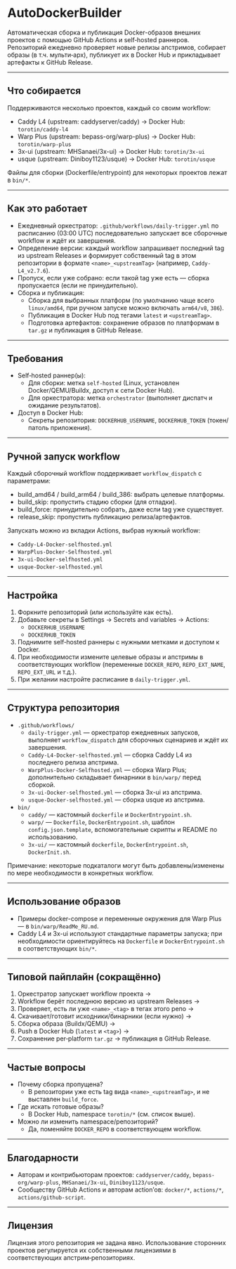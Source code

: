 # AutoDockerBuilder

Автоматическая сборка и публикация Docker-образов внешних проектов с помощью GitHub Actions и self‑hosted раннеров. Репозиторий ежедневно проверяет новые релизы апстримов, собирает образы (в т.ч. мульти‑арх), публикует их в Docker Hub и прикладывает артефакты к GitHub Release.

---

## Что собирается

Поддерживаются несколько проектов, каждый со своим workflow:

- Caddy L4 (upstream: caddyserver/caddy) → Docker Hub: `torotin/caddy-l4`
- Warp Plus (upstream: bepass-org/warp-plus) → Docker Hub: `torotin/warp-plus`
- 3x-ui (upstream: MHSanaei/3x-ui) → Docker Hub: `torotin/3x-ui`
- usque (upstream: Diniboy1123/usque) → Docker Hub: `torotin/usque`

Файлы для сборки (Dockerfile/entrypoint) для некоторых проектов лежат в `bin/*`.

---

## Как это работает

- Ежедневный оркестратор: `.github/workflows/daily-trigger.yml` по расписанию (03:00 UTC) последовательно запускает все сборочные workflow и ждёт их завершения.
- Определение версии: каждый workflow запрашивает последний tag из upstream Releases и формирует собственный tag в этом репозитории в формате `<name>_<upstreamTag>` (например, `Caddy-L4_v2.7.6`).
- Пропуск, если уже собрано: если такой tag уже есть — сборка пропускается (если не принудительно).
- Сборка и публикация:
  - Сборка для выбранных платформ (по умолчанию чаще всего `linux/amd64`, при ручном запуске можно включать `arm64/v8`, `386`).
  - Публикация в Docker Hub под тегами `latest` и `<upstreamTag>`.
  - Подготовка артефактов: сохранение образов по платформам в `tar.gz` и публикация в GitHub Release.

---

## Требования

- Self‑hosted раннер(ы):
  - Для сборки: метка `self-hosted` (Linux, установлен Docker/QEMU/Buildx, доступ к сети Docker Hub).
  - Для оркестратора: метка `orchestrator` (выполняет диспатч и ожидание результатов).
- Доступ в Docker Hub:
  - Секреты репозитория: `DOCKERHUB_USERNAME`, `DOCKERHUB_TOKEN` (токен/патоль приложения).

---

## Ручной запуск workflow

Каждый сборочный workflow поддерживает `workflow_dispatch` с параметрами:

- build_amd64 / build_arm64 / build_386: выбрать целевые платформы.
- build_skip: пропустить стадию сборки (для отладки).
- build_force: принудительно собрать, даже если tag уже существует.
- release_skip: пропустить публикацию релиза/артефактов.

Запускать можно из вкладки Actions, выбрав нужный workflow:

- `Caddy-L4-Docker-selfhosted.yml`
- `WarpPlus-Docker-Selfhosted.yml`
- `3x-ui-Docker-selfhosted.yml`
- `usque-Docker-selfhosted.yml`

---

## Настройка

1) Форкните репозиторий (или используйте как есть).
2) Добавьте секреты в Settings → Secrets and variables → Actions:
   - `DOCKERHUB_USERNAME`
   - `DOCKERHUB_TOKEN`
3) Поднимите self‑hosted раннеры с нужными метками и доступом к Docker.
4) При необходимости измените целевые образы и апстримы в соответствующих workflow (переменные `DOCKER_REPO`, `REPO_EXT_NAME`, `REPO_EXT_URL` и т.д.).
5) При желании настройте расписание в `daily-trigger.yml`.

---

## Структура репозитория

- `.github/workflows/`
  - `daily-trigger.yml` — оркестратор ежедневных запусков, выполняет `workflow_dispatch` для сборочных сценариев и ждёт их завершения.
  - `Caddy-L4-Docker-selfhosted.yml` — сборка Caddy L4 из последнего релиза апстрима.
  - `WarpPlus-Docker-Selfhosted.yml` — сборка Warp Plus; дополнительно складывает бинарники в `bin/warp/` перед сборкой.
  - `3x-ui-Docker-selfhosted.yml` — сборка 3x-ui из апстрима.
  - `usque-Docker-selfhosted.yml` — сборка usque из апстрима.
- `bin/`
  - `caddy/` — кастомный `dockerfile` и `DockerEntrypoint.sh`.
  - `warp/` — `Dockerfile`, `DockerEntrypoint.sh`, шаблон `config.json.template`, вспомогательные скрипты и README по использованию.
  - `3x-ui/` — кастомный `dockerfile`, `DockerEntrypoint.sh`, `DockerInit.sh`.

Примечание: некоторые подкаталоги могут быть добавлены/изменены по мере необходимости в конкретных workflow.

---

## Использование образов

- Примеры docker-compose и переменные окружения для Warp Plus — в `bin/warp/ReadMe_RU.md`.
- Caddy L4 и 3x-ui используют стандартные параметры запуска; при необходимости ориентируйтесь на `Dockerfile` и `DockerEntrypoint.sh` в соответствующих `bin/*`.

---

## Типовой пайплайн (сокращённо)

1) Оркестратор запускает workflow проекта →
2) Workflow берёт последнюю версию из upstream Releases →
3) Проверяет, есть ли уже `<name>_<tag>` в тегах этого репо →
4) Скачивает/готовит исходники/бинарники (если нужно) →
5) Сборка образа (Buildx/QEMU) →
6) Push в Docker Hub (`latest` и `<tag>`) →
7) Сохранение per‑platform `tar.gz` → публикация в GitHub Release.

---

## Частые вопросы

- Почему сборка пропущена?
  - В репозитории уже есть tag вида `<name>_<upstreamTag>`, и не выставлен `build_force`.
- Где искать готовые образы?
  - В Docker Hub, namespace `torotin/*` (см. список выше).
- Можно ли изменить namespace/репозиторий?
  - Да, поменяйте `DOCKER_REPO` в соответствующем workflow.

---

## Благодарности

- Авторам и контрибьюторам проектов: `caddyserver/caddy`, `bepass-org/warp-plus`, `MHSanaei/3x-ui`, `Diniboy1123/usque`.
- Сообществу GitHub Actions и авторам action’ов: `docker/*`, `actions/*`, `actions/github-script`.

---

## Лицензия

Лицензия этого репозитория не задана явно. Использование сторонних проектов регулируется их собственными лицензиями в соответствующих апстрим‑репозиториях.


